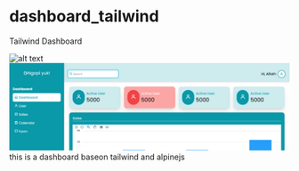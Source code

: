 # dashboard_tailwind
Tailwind Dashboard

![alt text](https://github.com/AlfathM/dashboard_tailwind/blob/main/Screen%20Shot%202023-08-04%20at%2015.01.40.png?raw=true)
![alt_text](https://github.com/AlfathM/dashboard_tailwind/blob/main/Screen%20Shot%202023-08-04%20at%2015.01.34.png?raw=true)
this is a dashboard baseon tailwind and alpinejs

